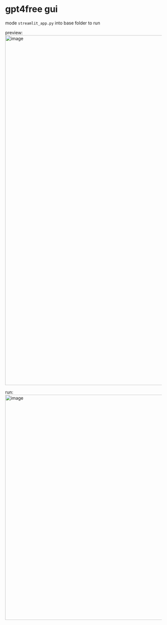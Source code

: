 # gpt4free gui

mode `streamlit_app.py` into base folder to run


preview:  
<img width="1125" alt="image" src="https://user-images.githubusercontent.com/98614666/234232398-09e9d3c5-08e6-4b8a-b4f2-0666e9790c7d.png">    


run:    
<img width="724" alt="image" src="https://user-images.githubusercontent.com/98614666/234232449-0d5cd092-a29d-4759-8197-e00ba712cb1a.png">   
